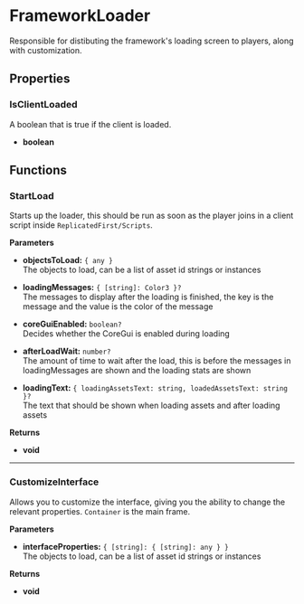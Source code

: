 # FrameworkLoader

Responsible for distibuting the framework's loading screen to players, along with customization.

## Properties

### IsClientLoaded

A boolean that is true if the client is loaded.

* **boolean**

## Functions

### StartLoad

Starts up the loader, this should be run as soon as the player joins in a client script inside `ReplicatedFirst/Scripts`.

**Parameters**

* **objectsToLoad:** `{ any }`\
The objects to load, can be a list of asset id strings or instances

* **loadingMessages:** `{ [string]: Color3 }?`\
The messages to display after the loading is finished, the key is the message and the value is the color of the message

* **coreGuiEnabled:** `boolean?`\
Decides whether the CoreGui is enabled during loading

* **afterLoadWait:** `number?`\
The amount of time to wait after the load, this is before the messages in loadingMessages are shown and the loading stats are shown

* **loadingText:** `{ loadingAssetsText: string, loadedAssetsText: string }?`\
The text that should be shown when loading assets and after loading assets

**Returns**

* **void**

---

### CustomizeInterface

Allows you to customize the interface, giving you the ability to change the relevant properties. `Container` is the main frame.

**Parameters**

* **interfaceProperties:** `{ [string]: { [string]: any } }`\
The objects to load, can be a list of asset id strings or instances

**Returns**

* **void**